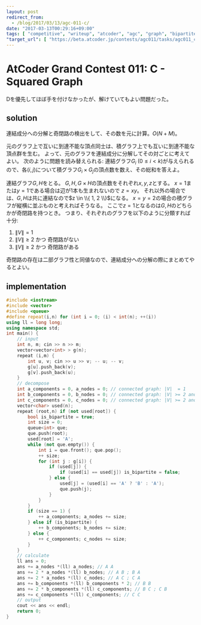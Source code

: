 ```yaml
---
layout: post
redirect_from:
  - /blog/2017/03/13/agc-011-c/
date: "2017-03-13T00:29:16+09:00"
tags: [ "competitive", "writeup", "atcoder", "agc", "graph", "bipartite-graph" ]
"target_url": [ "https://beta.atcoder.jp/contests/agc011/tasks/agc011_c" ]
---
```


# AtCoder Grand Contest 011: C - Squared Graph

Dを優先してほぼ手を付けなかったが、解けていてもよい問題だった。

## solution

連結成分への分解と奇閉路の検出をして、その数を元に計算。$O(N + M)$。

元のグラフ上で互いに到達不能な頂点同士は、積グラフ上でも互いに到達不能な頂点群を生む。
よって、元のグラフを連結成分に分解してその対ごとに考えてよい。
次のように問題を読み替えられる:
連結グラフ$G_i$ ($0 \le i \lt k$)が与えられるので、各$(i, j)$について積グラフ$G_i \times G_j$の頂点数を数え、その総和を答えよ。

連結グラフ$G, H$をとる。
$G, H, G \times H$の頂点数をそれぞれ$x, y, z$とする。
$x = 1$または$y = 1$である場合は辺が$1$本も生まれないので $z = xy$。
それ以外の場合では、$G, H$は共に連結なので$z \in \\{ 1, 2 \\}$になる。
$x = y = 2$の場合の積グラフが縦横に並ぶものと考えればそうなる。
ここで$z = 1$となるのは$G, H$のどちらかが奇閉路を持つとき。
つまり、それぞれのグラフを以下のように分類すれば十分:

1.  $\|V\| = 1$
2.  $\|V\| \ge 2$ かつ 奇閉路がない
3.  $\|V\| \ge 2$ かつ 奇閉路がある

奇閉路の存在は二部グラフ性と同値なので、連結成分への分解の際にまとめてやるとよい。

## implementation

``` c++
#include <iostream>
#include <vector>
#include <queue>
#define repeat(i,n) for (int i = 0; (i) < int(n); ++(i))
using ll = long long;
using namespace std;
int main() {
    // input
    int n, m; cin >> n >> m;
    vector<vector<int> > g(n);
    repeat (i,m) {
        int u, v; cin >> u >> v; -- u; -- v;
        g[u].push_back(v);
        g[v].push_back(u);
    }
    // decompose
    int a_components = 0, a_nodes = 0; // connected graph: |V|  = 1
    int b_components = 0, b_nodes = 0; // connected graph: |V| >= 2 and no odd cyles
    int c_components = 0, c_nodes = 0; // connected graph: |V| >= 2 and odd cycles exist
    vector<char> used(n);
    repeat (root,n) if (not used[root]) {
        bool is_bipartite = true;
        int size = 0;
        queue<int> que;
        que.push(root);
        used[root] = 'A';
        while (not que.empty()) {
            int i = que.front(); que.pop();
            ++ size;
            for (int j : g[i]) {
                if (used[j]) {
                    if (used[i] == used[j]) is_bipartite = false;
                } else {
                    used[j] = (used[i] == 'A' ? 'B' : 'A');
                    que.push(j);
                }
            }
        }
        if (size == 1) {
            ++ a_components; a_nodes += size;
        } else if (is_bipartite) {
            ++ b_components; b_nodes += size;
        } else {
            ++ c_components; c_nodes += size;
        }
    }
    // calculate
    ll ans = 0;
    ans += a_nodes *(ll) a_nodes; // A A
    ans += 2 * a_nodes *(ll) b_nodes; // A B ; B A
    ans += 2 * a_nodes *(ll) c_nodes; // A C ; C A
    ans += b_components *(ll) b_components * 2; // B B
    ans += 2 * b_components *(ll) c_components; // B C ; C B
    ans += c_components *(ll) c_components; // C C
    // output
    cout << ans << endl;
    return 0;
}
```
